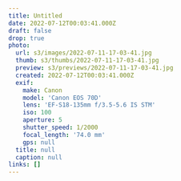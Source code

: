```yaml
---
title: Untitled
date: 2022-07-12T00:03:41.000Z
draft: false
drop: true
photo:
  url: s3/images/2022-07-11-17-03-41.jpg
  thumb: s3/thumbs/2022-07-11-17-03-41.jpg
  preview: s3/previews/2022-07-11-17-03-41.jpg
  created: 2022-07-12T00:03:41.000Z
  exif:
    make: Canon
    model: 'Canon EOS 70D'
    lens: 'EF-S18-135mm f/3.5-5.6 IS STM'
    iso: 100
    aperture: 5
    shutter_speed: 1/2000
    focal_length: '74.0 mm'
    gps: null
  title: null
  caption: null
links: []
---
```

